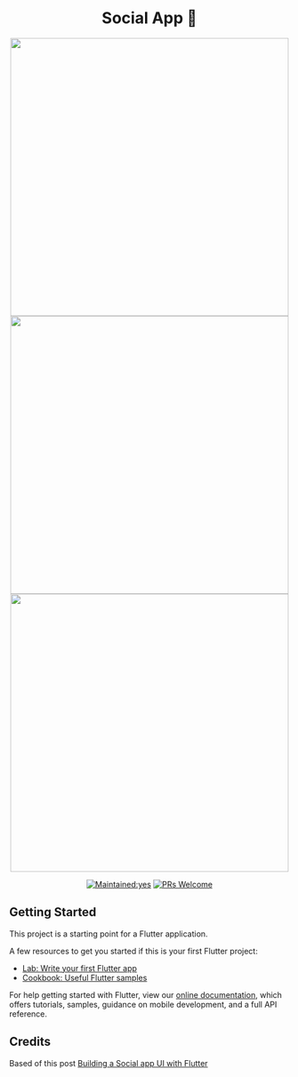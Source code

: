 <h1 align="center"> Social App 🤳</h1>

<p align="center">
    <img src="docs/Screenshot_1563388127.png" height="500em"/>
    <img src="docs/Screenshot_1563388115.png" height="500em"/>    
    <img src="docs/Screenshot_1563388135.png" height="500em"/>
</p>


<p align="center">
  <a href=""><img src="https://img.shields.io/badge/Maintained%3F-yes-green.svg?style=flat-square" alt="Maintained:yes"></a>
  <a href="http://makeapullrequest.com"><img src="https://img.shields.io/badge/PRs-welcome-brightgreen.svg?style=flat-square" alt="PRs Welcome"></a>
</p>

## Getting Started

This project is a starting point for a Flutter application.

A few resources to get you started if this is your first Flutter project:

- [Lab: Write your first Flutter app](https://flutter.dev/docs/get-started/codelab)
- [Cookbook: Useful Flutter samples](https://flutter.dev/docs/cookbook)

For help getting started with Flutter, view our
[online documentation](https://flutter.dev/docs), which offers tutorials,
samples, guidance on mobile development, and a full API reference.

## Credits

Based of this post [Building a Social app UI with Flutter](https://medium.com/@guruliciousjide/building-a-social-app-ui-with-flutter-af3d2317dc10)
